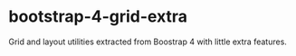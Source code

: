 # bootstrap-4-grid-extra
 Grid and layout utilities extracted from Boostrap 4 with little extra features.
